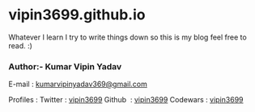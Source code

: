 # vipin3699.github.io
Whatever I learn I try to write things down so this is my blog feel free to read. :)

### Author:- Kumar Vipin Yadav

E-mail : kumarvipinyadav369@gmail.com

Profiles :
Twitter : [vipin3699](https://twitter.com/vipin3699)
Github ​ :​ [vipin3699](https://github.com/vipin3699)
Codewars : [vipin3699](https://www.codewars.com/users/vipin3699)